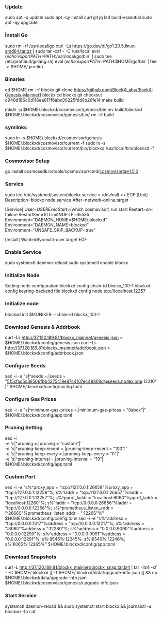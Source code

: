 






### Update

sudo apt -q update
sudo apt -qy install curl git jq lz4 build-essential
sudo apt -qy upgrade

### İnstall Go

sudo rm -rf /usr/local/go
curl -Ls https://go.dev/dl/go1.20.5.linux-amd64.tar.gz | sudo tar -xzf - -C /usr/local
eval $(echo 'export PATH=$PATH:/usr/local/go/bin' | sudo tee /etc/profile.d/golang.sh)
eval $(echo 'export PATH=$PATH:$HOME/go/bin' | tee -a $HOME/.profile)

### Binaries

cd $HOME
rm -rf blockx
git clone https://github.com/BlockXLabs/BlockX-Genesis-Mainnet1 blockx
cd blockx
git checkout c940d186c0d118ea017f6abc00225fdd9b26fe14
make build



mkdir -p $HOME/.blockxd/cosmovisor/genesis/bin
mv build/blockxd $HOME/.blockxd/cosmovisor/genesis/bin/
rm -rf build

### symlinks

sudo ln -s $HOME/.blockxd/cosmovisor/genesis $HOME/.blockxd/cosmovisor/current -f
sudo ln -s $HOME/.blockxd/cosmovisor/current/bin/blockxd /usr/local/bin/blockxd -f

### Cosmovisor Setup

go install cosmossdk.io/tools/cosmovisor/cmd/cosmovisor@v1.5.0

### Service

sudo tee /etc/systemd/system/blockx.service > /dev/null << EOF
[Unit]
Description=blockx node service
After=network-online.target
 
[Service]
User=$USER
ExecStart=$(which cosmovisor) run start
Restart=on-failure
RestartSec=10
LimitNOFILE=65535
Environment="DAEMON_HOME=$HOME/.blockxd"
Environment="DAEMON_NAME=blockxd"
Environment="UNSAFE_SKIP_BACKUP=true"
 
[Install]
WantedBy=multi-user.target
EOF

### Enable Service

sudo systemctl daemon-reload
sudo systemctl enable blockx

### Initialize Node

Setting node configuration
blockxd config chain-id blockx_100-1
blockxd config keyring-backend file
blockxd config node tcp://localhost:12257

### Initialize node
blockxd init $MONIKER --chain-id blockx_100-1

### Download Genesis & Addrbook

curl -Ls http://37.120.189.81/blockx_mainnet/genesis.json > $HOME/.blockxd/config/genesis.json
curl -Ls http://37.120.189.81/blockx_mainnet/addrbook.json > $HOME/.blockxd/config/addrbook.json


### Configure Seeds

sed -i -e "s|^seeds *=.*|seeds = \"5f5cfac5c38506fbb4275c19e87c4107ec48808d@seeds.nodex.one:12210\"|" $HOME/.blockxd/config/config.toml

### Configure Gas Prices

sed -i -e "s|^minimum-gas-prices *=.*|minimum-gas-prices = \"0abcx\"|" $HOME/.blockxd/config/app.toml

### Pruning Setting

sed -i \
  -e 's|^pruning *=.*|pruning = "custom"|' \
  -e 's|^pruning-keep-recent *=.*|pruning-keep-recent = "100"|' \
  -e 's|^pruning-keep-every *=.*|pruning-keep-every = "0"|' \
  -e 's|^pruning-interval *=.*|pruning-interval = "19"|' \
  $HOME/.blockxd/config/app.toml

### Custom Port

sed -i -e "s%^proxy_app = \"tcp://127.0.0.1:26658\"%proxy_app = \"tcp://127.0.0.1:12258\"%; s%^laddr = \"tcp://127.0.0.1:26657\"%laddr = \"tcp://127.0.0.1:12257\"%; s%^pprof_laddr = \"localhost:6060\"%pprof_laddr = \"localhost:12260\"%; s%^laddr = \"tcp://0.0.0.0:26656\"%laddr = \"tcp://0.0.0.0:12256\"%; s%^prometheus_listen_addr = \":26660\"%prometheus_listen_addr = \":12266\"%" $HOME/.blockxd/config/config.toml
sed -i -e "s%^address = \"tcp://0.0.0.0:1317\"%address = \"tcp://0.0.0.0:12217\"%; s%^address = \":8080\"%address = \":12280\"%; s%^address = \"0.0.0.0:9090\"%address = \"0.0.0.0:12290\"%; s%^address = \"0.0.0.0:9091\"%address = \"0.0.0.0:12291\"%; s%:8545%:12245%; s%:8546%:12246%; s%:6065%:12265%" $HOME/.blockxd/config/app.toml

### Download Snapshots

curl -L http://37.120.189.81/blockx_mainnet/blockx_snap.tar.lz4 | tar -Ilz4 -xf - -C $HOME/.blockxd
[[ -f $HOME/.blockxd/data/upgrade-info.json ]] && cp $HOME/.blockxd/data/upgrade-info.json $HOME/.blockxd/cosmovisor/genesis/upgrade-info.json

### Start Service

systemctl daemon-reload && sudo systemctl start blockx && journalctl -u blockxd -fo cat



